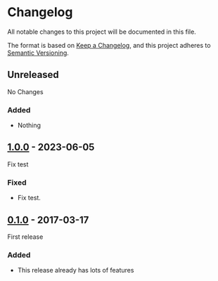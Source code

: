 # Changelog

All notable changes to this project will be documented in this file.

The format is based on [Keep a Changelog](https://keepachangelog.com/en/1.0.0/),
and this project adheres to [Semantic Versioning](https://semver.org/spec/v2.0.0.html).

## Unreleased
No Changes

### Added
- Nothing

## [1.0.0] - 2023-06-05

Fix test

### Fixed
- Fix test.

## [0.1.0] - 2017-03-17

First release

### Added
- This release already has lots of features

[Unreleased]: https://github.com/nikoyak/Nyk.SimpleArithmeticLib//compare/v1.0.0...HEAD
[1.0.0]: https://github.com/nikoyak/Nyk.SimpleArithmeticLib//compare/v0.1.0...v1.0.0
[0.1.0]: https://github.com/nikoyak/Nyk.SimpleArithmeticLib/releases/tag/v0.1.0
